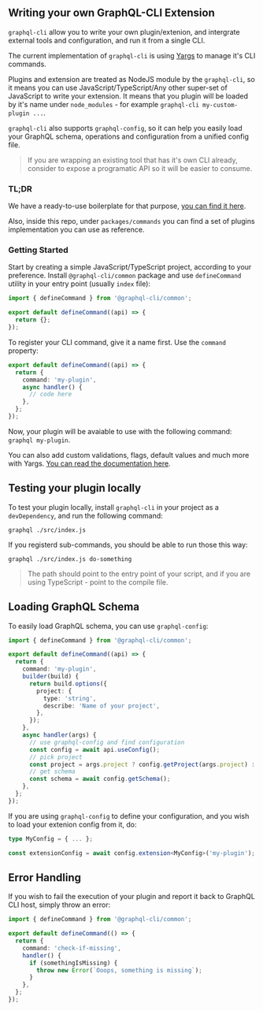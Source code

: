 ## Writing your own GraphQL-CLI Extension

`graphql-cli` allow you to write your own plugin/extenion, and intergrate external tools and configuration, and run it from a single CLI.

The current implementation of `graphql-cli` is using [Yargs](https://yargs.js.org/) to manage it's CLI commands.

Plugins and extension are treated as NodeJS module by the `graphql-cli`, so it means you can use JavaScript/TypeScript/Any other super-set of JavaScript to write your extension. It means that you plugin will be loaded by it's name under `node_modules` - for example `graphql-cli my-custom-plugin ...`.

`graphql-cli` also supports `graphql-config`, so it can help you easily load your GraphQL schema, operations and configuration from a unified config file.

> If you are wrapping an existing tool that has it's own CLI already, consider to expose a programatic API so it will be easier to consume.

### TL;DR

We have a ready-to-use boilerplate for that purpose, [you can find it here](https://github.com/dotansimha/graphql-cli-plugin-example).

Also, inside this repo, under `packages/commands` you can find a set of plugins implementation you can use as reference.

### Getting Started

Start by creating a simple JavaScript/TypeScript project, according to your preference. Install `@graphql-cli/common` package and use `defineCommand` utility in your entry point (usually `index` file):

```ts
import { defineCommand } from '@graphql-cli/common';

export default defineCommand((api) => {
  return {};
});
```

To register your CLI command, give it a name first. Use the `command` property:

```ts
export default defineCommand((api) => {
  return {
    command: 'my-plugin',
    async handler() {
      // code here
    },
  };
});
```

Now, your plugin will be avaiable to use with the following command: `graphql my-plugin`.

You can also add custom validations, flags, default values and much more with Yargs. [You can read the documentation here](https://yargs.js.org/docs/#api-commandcmd-desc-module).

## Testing your plugin locally

To test your plugin locally, install `graphql-cli` in your project as a `devDependency`, and run the following command:

```
graphql ./src/index.js
```

If you registerd sub-commands, you should be able to run those this way:

```
graphql ./src/index.js do-something
```

> The path should point to the entry point of your script, and if you are using TypeScript - point to the compile file.

## Loading GraphQL Schema

To easily load GraphQL schema, you can use `graphql-config`:

```ts
import { defineCommand } from '@graphql-cli/common';

export default defineCommand((api) => {
  return {
    command: 'my-plugin',
    builder(build) {
      return build.options({
        project: {
          type: 'string',
          describe: 'Name of your project',
        },
      });
    },
    async handler(args) {
      // use graphql-config and find configuration
      const config = await api.useConfig();
      // pick project
      const project = args.project ? config.getProject(args.project) : config.getDefault();
      // get schema
      const schema = await config.getSchema();
    },
  };
});
```

If you are using `graphql-config` to define your configuration, and you wish to load your extenion config from it, do:

```ts
type MyConfig = { ... };

const extensionConfig = await config.extension<MyConfig>('my-plugin');
```

## Error Handling

If you wish to fail the execution of your plugin and report it back to GraphQL CLI host, simply throw an error:

```ts
import { defineCommand } from '@graphql-cli/common';

export default defineCommand(() => {
  return {
    command: 'check-if-missing',
    handler() {
      if (somethingIsMissing) {
        throw new Error(`Ooops, something is missing`);
      }
    },
  };
});
```
